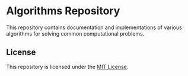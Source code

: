 # Algorithms Repository

This repository contains documentation and implementations of various algorithms for solving common computational problems.

## License

This repository is licensed under the [MIT License](LICENSE).
